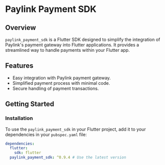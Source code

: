 # Paylink Payment SDK

## Overview

`paylink_payment_sdk` is a Flutter SDK designed to simplify the integration of Paylink's payment gateway into Flutter applications. It provides a streamlined way to handle payments within your Flutter app.

## Features

- Easy integration with Paylink payment gateway.
- Simplified payment process with minimal code.
- Secure handling of payment transactions.

## Getting Started

### Installation

To use the `paylink_payment_sdk` in your Flutter project, add it to your dependencies in your `pubspec.yaml` file:

```yaml
dependencies:
  flutter:
    sdk: flutter
  paylink_payment_sdk: ^0.9.4 # Use the latest version
```
